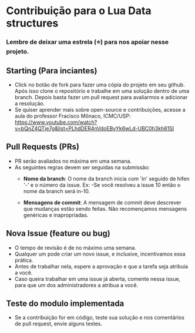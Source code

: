 # Contribuição para o Lua Data structures

### Lembre de deixar uma estrela (⭐) para nos apoiar nesse projeto.

## Starting (Para inciantes)

- Click no botão de fork para fazer uma cópia do projeto em seu github. Após isso clone o repositório e trabalhe em uma solução dentro de uma branch. Depois basta fazer um pull request para avaliarmos e adicionar a resolução. 
- Se quiser aprender mais sobre open-source e contribuições, acesse a aula do professor Fracisco Mônaco, ICMC/USP: https://www.youtube.com/watch?v=bQnZ4QTje7g&list=PLhdDER4nVdoEByYk6wLd-UBC0h3kh81SI

## Pull Requests (PRs)

- PR serão avaliados no máxima em uma semana.
- As seguintes regras devem ser seguidas na submissão:
	- <strong>Nome da branch</strong>: O nome da branch inicia com 'in' seguido de hifen '-' e o número da issue. Ex: -Se você resolveu a issue 10 então o nome da branch será in-10.

	- <strong>Mensagens de commit</strong>: A mensagem de commit deve descrever que mudanças estão sendo feitas. Não recomençamos mensagens genéricas e inapropriadas.

## Nova Issue (feature ou bug)

- O tempo de revisão é de no máximo uma semana.
- Qualquer um pode criar um novo issue, e inclusive, incentivamos essa prática.
- Antes de trabalhar nela, espere a aprovação e que a tarefa seja atribuia a você.
- Caso queira trabalhar em uma issue já aberta, comente nessa issue, para que um dos administradores a atribua a você.

## Teste do modulo implementada

- Se a contribuição for em código, teste sua solução e nos comentários de pull request, envie alguns testes.
  
